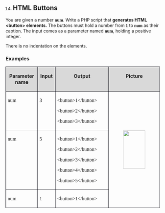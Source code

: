 <OL START=14>
	<LI><H2 CLASS="western">HTML Buttons</H2>
</OL>
<P STYLE="margin-top: 0.06in">You are given a number <FONT FACE="Consolas, serif"><B>num</B></FONT>.
Write a PHP script that <B>generates HTML &lt;button&gt; elements.</B>
The buttons must hold a number from <FONT FACE="Consolas, serif"><B>1</B></FONT>
to<FONT FACE="Consolas, serif"><B> num</B></FONT> as their caption.
The input comes as a parameter named <FONT FACE="Consolas, serif"><B>num</B></FONT>,
holding a positive integer.</P>
<P STYLE="margin-top: 0.06in">There is no indentation on the
elements.</P>
<H3 CLASS="western">Examples</H3>
<TABLE WIDTH=688 CELLPADDING=4 CELLSPACING=0>
	<COL WIDTH=108>
	<COL WIDTH=53>
	<COL WIDTH=211>
	<COL WIDTH=282>
	<TR VALIGN=TOP>
		<TD WIDTH=108 BGCOLOR="#d9d9d9" STYLE="border: 1px solid #00000a; padding-top: 0.04in; padding-bottom: 0.04in; padding-left: 0.06in; padding-right: 0.06in">
			<P ALIGN=CENTER><B>Parameter name</B></P>
		</TD>
		<TD WIDTH=53 BGCOLOR="#d9d9d9" STYLE="border: 1px solid #00000a; padding-top: 0.04in; padding-bottom: 0.04in; padding-left: 0.06in; padding-right: 0.06in">
			<P ALIGN=CENTER><B>Input</B></P>
		</TD>
		<TD WIDTH=211 BGCOLOR="#d9d9d9" STYLE="border: 1px solid #00000a; padding-top: 0.04in; padding-bottom: 0.04in; padding-left: 0.06in; padding-right: 0.06in">
			<P ALIGN=CENTER><B>Output</B></P>
		</TD>
		<TD WIDTH=282 BGCOLOR="#d9d9d9" STYLE="border: 1px solid #00000a; padding-top: 0.04in; padding-bottom: 0.04in; padding-left: 0.06in; padding-right: 0.06in">
			<P ALIGN=CENTER><B>Picture</B></P>
		</TD>
	</TR>
	<TR>
		<TD WIDTH=108 VALIGN=TOP STYLE="border: 1px solid #00000a; padding-top: 0.04in; padding-bottom: 0.04in; padding-left: 0.06in; padding-right: 0.06in">
			<P><FONT FACE="Consolas, serif">num</FONT></P>
		</TD>
		<TD WIDTH=53 VALIGN=TOP STYLE="border: 1px solid #00000a; padding-top: 0.04in; padding-bottom: 0.04in; padding-left: 0.06in; padding-right: 0.06in">
			<P><FONT FACE="Consolas, serif">3</FONT></P>
		</TD>
		<TD WIDTH=211 STYLE="border: 1px solid #00000a; padding-top: 0.04in; padding-bottom: 0.04in; padding-left: 0.06in; padding-right: 0.06in">
			<P STYLE="margin-bottom: 0in"><FONT FACE="Consolas, serif">&lt;button&gt;1&lt;/button&gt;</FONT></P>
			<P STYLE="margin-bottom: 0in"><FONT FACE="Consolas, serif">&lt;button&gt;2&lt;/button&gt;</FONT></P>
			<P><FONT FACE="Consolas, serif">&lt;button&gt;3&lt;/button&gt;</FONT></P>
		</TD>
		<TD ROWSPAN=3 WIDTH=282 STYLE="border: 1px solid #00000a; padding-top: 0.04in; padding-bottom: 0.04in; padding-left: 0.06in; padding-right: 0.06in">
			<P ALIGN=CENTER><IMG SRC="i_78fae0a73d913d03_html_4dfda10c.png" NAME="Picture 5" ALIGN=BOTTOM WIDTH=72 HEIGHT=125 BORDER=0></P>
		</TD>
	</TR>
	<TR>
		<TD WIDTH=108 VALIGN=TOP STYLE="border: 1px solid #00000a; padding-top: 0.04in; padding-bottom: 0.04in; padding-left: 0.06in; padding-right: 0.06in">
			<P><FONT FACE="Consolas, serif">num</FONT></P>
		</TD>
		<TD WIDTH=53 VALIGN=TOP STYLE="border: 1px solid #00000a; padding-top: 0.04in; padding-bottom: 0.04in; padding-left: 0.06in; padding-right: 0.06in">
			<P><FONT FACE="Consolas, serif">5</FONT></P>
		</TD>
		<TD WIDTH=211 STYLE="border: 1px solid #00000a; padding-top: 0.04in; padding-bottom: 0.04in; padding-left: 0.06in; padding-right: 0.06in">
			<P STYLE="margin-bottom: 0in"><FONT FACE="Consolas, serif">&lt;button&gt;1&lt;/button&gt;</FONT></P>
			<P STYLE="margin-bottom: 0in"><FONT FACE="Consolas, serif">&lt;button&gt;2&lt;/button&gt;</FONT></P>
			<P STYLE="margin-bottom: 0in"><FONT FACE="Consolas, serif">&lt;button&gt;3&lt;/button&gt;</FONT></P>
			<P STYLE="margin-bottom: 0in"><FONT FACE="Consolas, serif">&lt;button&gt;4&lt;/button&gt;</FONT></P>
			<P><FONT FACE="Consolas, serif">&lt;button&gt;5&lt;/button&gt;</FONT></P>
		</TD>
	</TR>
	<TR>
		<TD WIDTH=108 VALIGN=TOP STYLE="border: 1px solid #00000a; padding-top: 0.04in; padding-bottom: 0.04in; padding-left: 0.06in; padding-right: 0.06in">
			<P><FONT FACE="Consolas, serif">num</FONT></P>
		</TD>
		<TD WIDTH=53 VALIGN=TOP STYLE="border: 1px solid #00000a; padding-top: 0.04in; padding-bottom: 0.04in; padding-left: 0.06in; padding-right: 0.06in">
			<P><FONT FACE="Consolas, serif">1</FONT></P>
		</TD>
		<TD WIDTH=211 STYLE="border: 1px solid #00000a; padding-top: 0.04in; padding-bottom: 0.04in; padding-left: 0.06in; padding-right: 0.06in">
			<P><FONT FACE="Consolas, serif">&lt;button&gt;1&lt;/button&gt;</FONT></P>
		</TD>
	</TR>
</TABLE>

